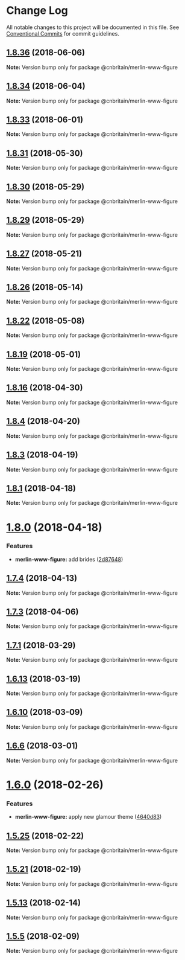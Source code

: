 # Change Log

All notable changes to this project will be documented in this file.
See [Conventional Commits](https://conventionalcommits.org) for commit guidelines.

<a name="1.8.36"></a>
## [1.8.36](https://github.com/cnduk/merlin-www-components/compare/@cnbritain/merlin-www-figure@1.8.35...@cnbritain/merlin-www-figure@1.8.36) (2018-06-06)




**Note:** Version bump only for package @cnbritain/merlin-www-figure

<a name="1.8.34"></a>
## [1.8.34](https://github.com/cnduk/merlin-www-components/compare/@cnbritain/merlin-www-figure@1.8.33...@cnbritain/merlin-www-figure@1.8.34) (2018-06-04)




**Note:** Version bump only for package @cnbritain/merlin-www-figure

<a name="1.8.33"></a>
## [1.8.33](https://github.com/cnduk/merlin-www-components/compare/@cnbritain/merlin-www-figure@1.8.32...@cnbritain/merlin-www-figure@1.8.33) (2018-06-01)




**Note:** Version bump only for package @cnbritain/merlin-www-figure

<a name="1.8.31"></a>
## [1.8.31](https://github.com/cnduk/merlin-www-components/compare/@cnbritain/merlin-www-figure@1.8.30...@cnbritain/merlin-www-figure@1.8.31) (2018-05-30)




**Note:** Version bump only for package @cnbritain/merlin-www-figure

<a name="1.8.30"></a>
## [1.8.30](https://github.com/cnduk/merlin-www-components/compare/@cnbritain/merlin-www-figure@1.8.29...@cnbritain/merlin-www-figure@1.8.30) (2018-05-29)




**Note:** Version bump only for package @cnbritain/merlin-www-figure

<a name="1.8.29"></a>
## [1.8.29](https://github.com/cnduk/merlin-www-components/compare/@cnbritain/merlin-www-figure@1.8.28...@cnbritain/merlin-www-figure@1.8.29) (2018-05-29)




**Note:** Version bump only for package @cnbritain/merlin-www-figure

<a name="1.8.27"></a>
## [1.8.27](https://github.com/cnduk/merlin-www-components/compare/@cnbritain/merlin-www-figure@1.8.26...@cnbritain/merlin-www-figure@1.8.27) (2018-05-21)




**Note:** Version bump only for package @cnbritain/merlin-www-figure

<a name="1.8.26"></a>
## [1.8.26](https://github.com/cnduk/merlin-www-components/compare/@cnbritain/merlin-www-figure@1.8.25...@cnbritain/merlin-www-figure@1.8.26) (2018-05-14)




**Note:** Version bump only for package @cnbritain/merlin-www-figure

<a name="1.8.22"></a>
## [1.8.22](https://github.com/cnduk/merlin-www-components/compare/@cnbritain/merlin-www-figure@1.8.21...@cnbritain/merlin-www-figure@1.8.22) (2018-05-08)




**Note:** Version bump only for package @cnbritain/merlin-www-figure

<a name="1.8.19"></a>
## [1.8.19](https://github.com/cnduk/merlin-www-components/compare/@cnbritain/merlin-www-figure@1.8.18...@cnbritain/merlin-www-figure@1.8.19) (2018-05-01)




**Note:** Version bump only for package @cnbritain/merlin-www-figure

<a name="1.8.16"></a>
## [1.8.16](https://github.com/cnduk/merlin-www-components/compare/@cnbritain/merlin-www-figure@1.8.15...@cnbritain/merlin-www-figure@1.8.16) (2018-04-30)




**Note:** Version bump only for package @cnbritain/merlin-www-figure

<a name="1.8.4"></a>
## [1.8.4](https://github.com/cnduk/merlin-www-components/compare/@cnbritain/merlin-www-figure@1.8.3...@cnbritain/merlin-www-figure@1.8.4) (2018-04-20)




**Note:** Version bump only for package @cnbritain/merlin-www-figure

<a name="1.8.3"></a>
## [1.8.3](https://github.com/cnduk/merlin-www-components/compare/@cnbritain/merlin-www-figure@1.8.2...@cnbritain/merlin-www-figure@1.8.3) (2018-04-19)




**Note:** Version bump only for package @cnbritain/merlin-www-figure

<a name="1.8.1"></a>
## [1.8.1](https://github.com/cnduk/merlin-www-components/compare/@cnbritain/merlin-www-figure@1.8.0...@cnbritain/merlin-www-figure@1.8.1) (2018-04-18)




**Note:** Version bump only for package @cnbritain/merlin-www-figure

<a name="1.8.0"></a>
# [1.8.0](https://github.com/cnduk/merlin-www-components/compare/@cnbritain/merlin-www-figure@1.7.5...@cnbritain/merlin-www-figure@1.8.0) (2018-04-18)


### Features

* **merlin-www-figure:** add brides ([2d87648](https://github.com/cnduk/merlin-www-components/commit/2d87648))




<a name="1.7.4"></a>
## [1.7.4](https://github.com/cnduk/merlin-www-components/compare/@cnbritain/merlin-www-figure@1.7.3...@cnbritain/merlin-www-figure@1.7.4) (2018-04-13)




**Note:** Version bump only for package @cnbritain/merlin-www-figure

<a name="1.7.3"></a>
## [1.7.3](https://github.com/cnduk/merlin-www-components/compare/@cnbritain/merlin-www-figure@1.7.2...@cnbritain/merlin-www-figure@1.7.3) (2018-04-06)




**Note:** Version bump only for package @cnbritain/merlin-www-figure

<a name="1.7.1"></a>
## [1.7.1](https://github.com/cnduk/merlin-www-components/compare/@cnbritain/merlin-www-figure@1.7.0...@cnbritain/merlin-www-figure@1.7.1) (2018-03-29)




**Note:** Version bump only for package @cnbritain/merlin-www-figure

<a name="1.6.13"></a>
## [1.6.13](https://github.com/cnduk/merlin-www-components/compare/@cnbritain/merlin-www-figure@1.6.12...@cnbritain/merlin-www-figure@1.6.13) (2018-03-19)




**Note:** Version bump only for package @cnbritain/merlin-www-figure

<a name="1.6.10"></a>
## [1.6.10](https://github.com/cnduk/merlin-www-components/compare/@cnbritain/merlin-www-figure@1.6.9...@cnbritain/merlin-www-figure@1.6.10) (2018-03-09)




**Note:** Version bump only for package @cnbritain/merlin-www-figure

<a name="1.6.6"></a>
## [1.6.6](https://github.com/cnduk/merlin-www-components/compare/@cnbritain/merlin-www-figure@1.6.5...@cnbritain/merlin-www-figure@1.6.6) (2018-03-01)




**Note:** Version bump only for package @cnbritain/merlin-www-figure

<a name="1.6.0"></a>
# [1.6.0](https://github.com/cnduk/merlin-www-components/compare/@cnbritain/merlin-www-figure@1.5.28...@cnbritain/merlin-www-figure@1.6.0) (2018-02-26)


### Features

* **merlin-www-figure:** apply new glamour theme ([4640d83](https://github.com/cnduk/merlin-www-components/commit/4640d83))




<a name="1.5.25"></a>
## [1.5.25](https://github.com/cnduk/merlin-www-components/compare/@cnbritain/merlin-www-figure@1.5.24...@cnbritain/merlin-www-figure@1.5.25) (2018-02-22)




**Note:** Version bump only for package @cnbritain/merlin-www-figure

<a name="1.5.21"></a>
## [1.5.21](https://github.com/cnduk/merlin-www-components/compare/@cnbritain/merlin-www-figure@1.5.20...@cnbritain/merlin-www-figure@1.5.21) (2018-02-19)




**Note:** Version bump only for package @cnbritain/merlin-www-figure

<a name="1.5.13"></a>
## [1.5.13](https://github.com/cnduk/merlin-www-components/compare/@cnbritain/merlin-www-figure@1.5.12...@cnbritain/merlin-www-figure@1.5.13) (2018-02-14)




**Note:** Version bump only for package @cnbritain/merlin-www-figure

<a name="1.5.5"></a>
## [1.5.5](https://github.com/cnduk/merlin-www-components/compare/@cnbritain/merlin-www-figure@1.5.4...@cnbritain/merlin-www-figure@1.5.5) (2018-02-09)




**Note:** Version bump only for package @cnbritain/merlin-www-figure

